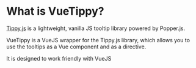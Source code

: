 # What is VueTippy?

<a class="no-underline hover:no-underline text-blue-dark" href='https://github.com/atomiks/tippyjs' target='_blank'>Tippy.js</a> is a lightweight, vanilla JS tooltip library powered by Popper.js.

<span title="VueJS Tooltip powered by Tippy.js" class="text-blue-dark border-dotted border-b border-blue-dark" v-tippy="{ followCursor : true }">VueTippy</span> is a VueJS wrapper for the Tippy.js library, which allows you to use the tooltips as a Vue component and as a directive.



It is designed to work friendly with VueJS
